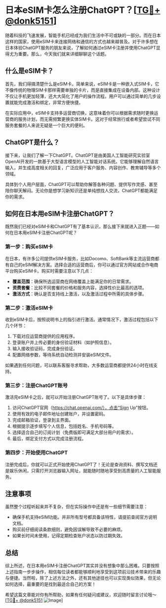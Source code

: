 # 日本eSIM卡怎么注册ChatGPT？[[TG💪+ @donk5151](https://t.me/s/donk5151)]

随着科技的飞速发展，智能手机已经成为我们生活中不可或缺的一部分。而在日本这样的国家，使用eSIM卡来连接网络和通信的方式也越来越普及。对于许多想在日本体验ChatGPT服务的朋友来说，了解如何通过eSIM卡注册并使用ChatGPT显得尤为重要。那么，今天我们就来详细聊聊这个话题。

## 什么是eSIM卡？

首先，我们得搞清楚什么是eSIM卡。简单来说，eSIM卡是一种嵌入式SIM卡，它不像传统的物理SIM卡那样需要单独的卡片，而是直接集成在设备内部。这种设计不仅让手机更加轻薄，还大大简化了用户的操作流程。用户可以通过简单的几步设置就能完成激活和绑定，非常方便快捷。

在实际应用中，eSIM卡支持多运营商切换，这意味着你可以根据需求随时更换运营商的服务计划，而无需频繁更换实体SIM卡。这对于经常旅行或者希望尝试不同服务套餐的人来说无疑是一个巨大的便利。

## ChatGPT是什么？

接下来，让我们了解一下ChatGPT。ChatGPT是由美国人工智能研究实验室OpenAI开发的一款基于大型语言模型的人工智能对话系统。它能够理解自然语言输入，并生成高度相关的回复，广泛应用于客户服务、内容创作、教育辅导等多个领域。

具体到个人用户层面，ChatGPT可以帮助你解答各种问题、提供写作灵感、甚至陪你聊天解闷。无论你是想学习新知识还是单纯想找人交流，ChatGPT都能满足你的需求。

## 如何在日本用eSIM卡注册ChatGPT？

既然我们已经对eSIM卡和ChatGPT有了基本认识，那么接下来就进入正题——如何在日本用eSIM卡注册ChatGPT呢？

### 第一步：购买eSIM卡

在日本，有许多公司提供eSIM卡服务，比如Docomo、SoftBank等主流运营商都有自己的eSIM解决方案。选择合适的运营商后，你可以通过官方网站或合作电商平台购买eSIM卡。购买时需要注意以下几点：

- **覆盖范围**：确保所选运营商在网络覆盖上能满足你的日常需求。
- **资费套餐**：比较不同套餐的价格和服务内容，选择性价比最高的选项。
- **激活方式**：确认是否支持线上激活，以及激活过程中所需的具体步骤。

### 第二步：激活eSIM卡

收到eSIM卡后，按照说明书上的指引进行激活。通常情况下，激活过程包括以下几个环节：

1. 下载对应运营商提供的应用程序。
2. 登录账户并上传必要的身份验证材料（如护照信息）。
3. 输入接收验证码，完成身份验证。
4. 配置网络参数，等待系统自动检测并安装eSIM文件。

如果遇到任何问题，可以联系客服寻求帮助，大多数运营商都提供24小时在线支持。

### 第三步：注册ChatGPT账号

激活完eSIM卡之后，就可以开始注册ChatGPT账号了。以下是具体步骤：

1. 访问ChatGPT官网（https://chat.openai.com/），点击“Sign Up”按钮。
2. 使用有效的电子邮件地址创建账户，并设置密码。
3. 完成邮箱验证，登录到主界面。
4. 根据提示逐步填写个人信息，包括姓名、手机号码等。
5. 选择适合自己的订阅计划（免费版即可满足大部分用户的需求）。
6. 最后，绑定支付方式以完成注册流程。

### 第四步：开始使用ChatGPT

注册完成后，你就可以正式开始使用ChatGPT了！无论是查询资料、撰写文档还是娱乐休闲，只需打开浏览器输入网址，就能随时随地享受到高质量的人工智能服务。

## 注意事项

虽然整个过程听起来并不复杂，但在实际操作中还是有一些细节需要注意：

- 确保手机支持eSIM功能。并非所有型号都具备该特性，请提前查阅官方说明文档。
- 购买前仔细阅读条款细则，避免因误解导致不必要的麻烦。
- 如果长时间未使用，记得定期检查账户状态以防过期失效。

## 总结

综上所述，在日本用eSIM卡注册ChatGPT其实并没有想象中那么困难。只要按照上述指南一步步操作，相信每位读者都能够顺利地享受到这项前沿技术带来的乐趣与便捷。当然啦，除了上述方法之外，还有其他途径也可以实现类似效果，但无论如何选择，最重要的是找到最适合自己的方案！

希望这篇文章能对你有所帮助，如果有任何疑问或建议，欢迎随时留言讨论哦～ [[TG💪+ @donk5151](https://t.me/s/donk5151) ![Image](https://i.postimg.cc/rwNCRYN7/Snipaste-2025-04-30-17-27-05.png)]